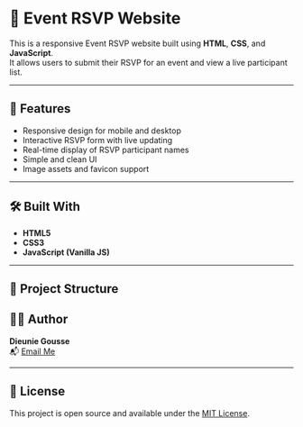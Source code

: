 # 🎉 Event RSVP Website

This is a responsive Event RSVP website built using **HTML**, **CSS**, and **JavaScript**.  
It allows users to submit their RSVP for an event and view a live participant list.

---

## 🚀 Features
- Responsive design for mobile and desktop
- Interactive RSVP form with live updating
- Real-time display of RSVP participant names
- Simple and clean UI
- Image assets and favicon support

---

## 🛠️ Built With
- **HTML5**
- **CSS3**
- **JavaScript (Vanilla JS)**

---

## 📂 Project Structure

## ✍🏽 Author
**Dieunie Gousse**  
📬 [Email Me](mailto:mariedgousse@gmail.com)

---

## 📜 License
This project is open source and available under the [MIT License](LICENSE).
